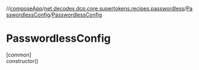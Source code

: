 //[composeApp](../../../index.md)/[net.decodex.dcp.core.supertokens.recipes.passwordless](../index.md)/[PasswordlessConfig](index.md)/[PasswordlessConfig](-passwordless-config.md)

# PasswordlessConfig

[common]\
constructor()
